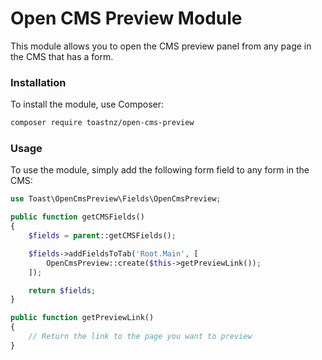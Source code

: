# Open CMS Preview Module
This module allows you to open the CMS preview panel from any page in the CMS that has a form.

### Installation
To install the module, use Composer:

``` bash
composer require toastnz/open-cms-preview
```

### Usage
To use the module, simply add the following form field to any form in the CMS:

``` php
use Toast\OpenCmsPreview\Fields\OpenCmsPreview;

public function getCMSFields()
{
    $fields = parent::getCMSFields();

    $fields->addFieldsToTab('Root.Main', [
        OpenCmsPreview::create($this->getPreviewLink());
    ]);

    return $fields;
}

public function getPreviewLink()
{
    // Return the link to the page you want to preview
}
```
